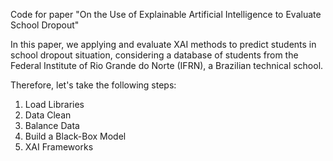 Code for paper "On the Use of Explainable Artificial Intelligence to Evaluate School Dropout"

In this paper, we applying and evaluate XAI methods to predict students in school dropout situation, considering a database of students from the Federal Institute of Rio Grande do Norte (IFRN), a Brazilian technical school.

Therefore, let's take the following steps:

1.  Load Libraries
2. Data Clean
3. Balance Data
4. Build a Black-Box Model
5. XAI Frameworks 
